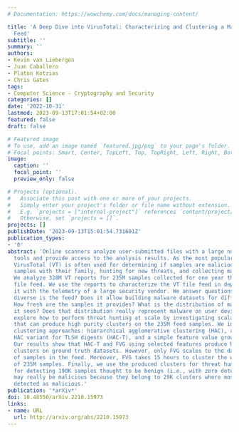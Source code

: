 ```yaml
---
# Documentation: https://wowchemy.com/docs/managing-content/

title: 'A Deep Dive into VirusTotal: Characterizing and Clustering a Massive File
  Feed'
subtitle: ''
summary: ''
authors:
- Kevin van Liebergen
- Juan Caballero
- Platon Kotzias
- Chris Gates
tags:
- Computer Science - Cryptography and Security
categories: []
date: '2022-10-31'
lastmod: 2023-09-13T17:01:54+02:00
featured: false
draft: false

# Featured image
# To use, add an image named `featured.jpg/png` to your page's folder.
# Focal points: Smart, Center, TopLeft, Top, TopRight, Left, Right, BottomLeft, Bottom, BottomRight.
image:
  caption: ''
  focal_point: ''
  preview_only: false

# Projects (optional).
#   Associate this post with one or more of your projects.
#   Simply enter your project's folder or file name without extension.
#   E.g. `projects = ["internal-project"]` references `content/project/deep-learning/index.md`.
#   Otherwise, set `projects = []`.
projects: []
publishDate: '2023-09-13T15:01:54.731601Z'
publication_types:
- '0'
abstract: 'Online scanners analyze user-submitted files with a large number of security
  tools and provide access to the analysis results. As the most popular online scanner,
  VirusTotal (VT) is often used for determining if samples are malicious, labeling
  samples with their family, hunting for new threats, and collecting malware samples.
  We analyze 328M VT reports for 235M samples collected for one year through the VT
  file feed. We use the reports to characterize the VT file feed in depth and compare
  it with the telemetry of a large security vendor. We answer questions such as How
  diverse is the feed? Does it allow building malware datasets for different filetypes?
  How fresh are the samples it provides? What is the distribution of malware families
  it sees? Does that distribution really represent malware on user devices? We then
  explore how to perform threat hunting at scale by investigating scalable approaches
  that can produce high purity clusters on the 235M feed samples. We investigate three
  clustering approaches: hierarchical agglomerative clustering (HAC), a more scalable
  HAC variant for TLSH digests (HAC-T), and a simple feature value grouping (FVG).
  Our results show that HAC-T and FVG using selected features produce high precision
  clusters on ground truth datasets. However, only FVG scales to the daily influx
  of samples in the feed. Moreover, FVG takes 15 hours to cluster the whole dataset
  of 235M samples. Finally, we use the produced clusters for threat hunting, namely
  for detecting 190K samples thought to be benign (i.e., with zero detections) that
  may really be malicious because they belong to 29K clusters where most samples are
  detected as malicious.'
publication: '*arXiv*'
doi: 10.48550/arXiv.2210.15973
links:
- name: URL
  url: http://arxiv.org/abs/2210.15973
---
```

